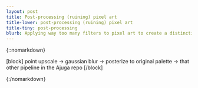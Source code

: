 ```yaml
---
layout: post
title: Post-processing (ruining) pixel art
title-lower: post-processing (ruining) pixel art
title-tiny: post-processing
blurb: Applying way too many filters to pixel art to create a distinctive... uhh... style.
---
```

{::nomarkdown}

[block]
point upscale → gaussian blur → posterize to original palette → that other pipeline in the Ajuga repo
[/block]

{:/nomarkdown}